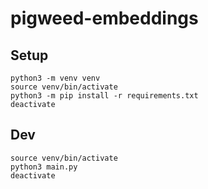 # pigweed-embeddings

## Setup

```
python3 -m venv venv
source venv/bin/activate
python3 -m pip install -r requirements.txt
deactivate
```

## Dev

```
source venv/bin/activate
python3 main.py
deactivate
```
